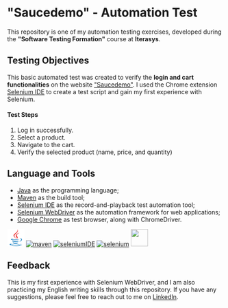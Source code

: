 # "Saucedemo" - Automation Test
This repository is one of my automation testing exercises, developed during the **"Software Testing Formation"** course at **Iterasys**.

## Testing Objectives

This basic automated test was created to verify the **login and cart functionalities** on the website ["Saucedemo"](https://www.saucedemo.com/). I used the Chrome extension [Selenium IDE](https://chromewebstore.google.com/detail/selenium-ide/mooikfkahbdckldjjndioackbalphokd?hl=en) to create a test script and gain my first experience with Selenium.
#### Test Steps
1. Log in successfully.  
2. Select a product.  
3. Navigate to the cart.  
4. Verify the selected product (name, price, and quantity)

## Language and Tools

- [Java](https://www.oracle.com/java/technologies/downloads/) as the programming language;
- [Maven](https://maven.apache.org/download.cgi) as the build tool;  
- [Selenium IDE](https://chromewebstore.google.com/detail/selenium-ide/mooikfkahbdckldjjndioackbalphokd) as the record-and-playback test automation tool;  
- [Selenium WebDriver](https://www.selenium.dev/documentation/webdriver/) as the automation framework for web applications;  
- [Google Chrome](https://www.google.com/chrome/?brand=YTUH&gclid=Cj0KCQiAnsqdBhCGARIsAAyjYjThEbMgK-Pyt6tXBBxBf9wk8TAD19OKn0FRnMlz45Ul0fZ5ogPb9gEaAjOhEALw_wcB&gclsrc=aw.ds) as test browser, along with ChromeDriver.

<p align="left">
<a href="https://www.java.com" target="_blank" rel="noreferrer">
<img src="https://raw.githubusercontent.com/devicons/devicon/master/icons/java/java-original.svg" alt="java" width="40" height="40"/></a>  
<a href="https://maven.apache.org/" target="_blank" rel="noreferrer">
<img src="https://i.imgur.com/CgF3K0y.png" alt="maven" width="50" height="50"/></a>  
<a href="https://chromewebstore.google.com/detail/selenium-ide/mooikfkahbdckldjjndioackbalphokd" target="_blank" rel="noreferrer">
<img src="https://www.seleniumhq.org/selenium-ide/img/selenium-ide128.png" alt="seleniumIDE" width="40" height="40"/></a>  
<a href="https://www.selenium.dev" target="_blank" rel="noreferrer">
<img src="https://raw.githubusercontent.com/detain/svg-logos/780f25886640cef088af994181646db2f6b1a3f8/svg/selenium-logo.svg" alt="selenium" width="40" height="40"/></a>  
<a href="https://www.google.com/chrome/?brand=YTUH&gclid=Cj0KCQiAnsqdBhCGARIsAAyjYjThEbMgK-Pyt6tXBBxBf9wk8TAD19OKn0FRnMlz45Ul0fZ5ogPb9gEaAjOhEALw_wcB&gclsrc=aw.ds">
<img src="https://user-images.githubusercontent.com/115346533/208242996-fae0e828-b968-45cd-ab0c-1a73c9825b65.png" width="40" height="40"></a>
</p>


## Feedback

This is my first experience with Selenium WebDriver, and I am also practicing my English writing skills through this repository. 
If you have any suggestions, please feel free to reach out to me on [LinkedIn](https://www.linkedin.com/in/carol-guimaraes/). 
